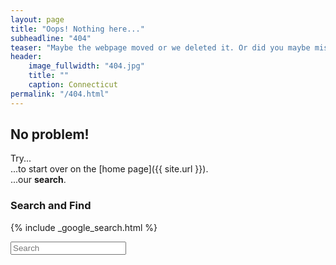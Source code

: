 ```yaml
---
layout: page
title: "Oops! Nothing here..."
subheadline: "404"
teaser: "Maybe the webpage moved or we deleted it. Or did you maybe mistype the URL?"
header:
    image_fullwidth: "404.jpg"
    title: ""
    caption: Connecticut
permalink: "/404.html"
---
```

## No problem!

Try...  
...to start over on the [home page]({{ site.url }}).  
...our **search**.


### Search and Find

{% include _google_search.html %}

<form onsubmit="google_search()" >
  <input type="text" id="google-search" placeholder="Search">
</form>
